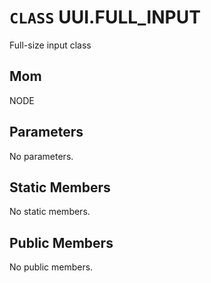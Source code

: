 # `CLASS` UUI.FULL_INPUT
Full-size input class

## Mom
NODE

## Parameters
No parameters.

## Static Members
No static members.

## Public Members
No public members.

